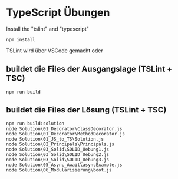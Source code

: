 # TypeScript Übungen


Install the "tslint" and "typescript"
```
npm install
```
TSLint wird über VSCode gemacht oder 

## buildet die Files der Ausgangslage (TSLint + TSC)
```
npm run build
```

## buildet die Files der Lösung (TSLint + TSC)
```
npm run build:solution
node Solution\01_Decorator\ClassDecorator.js
node Solution\01_Decorator\MethodDecorator.js
node Solution\01_JS_to_TS\Solution.js
node Solution\02_Principals\Principals.js
node Solution\03_Solid\SOLID_Uebung1.js
node Solution\03_Solid\SOLID_Uebung2.js
node Solution\03_Solid\SOLID_Uebung3.js
node Solution\05_Async_Await\asyncExample.js
node Solution\06_Modularisierung\boot.js
```